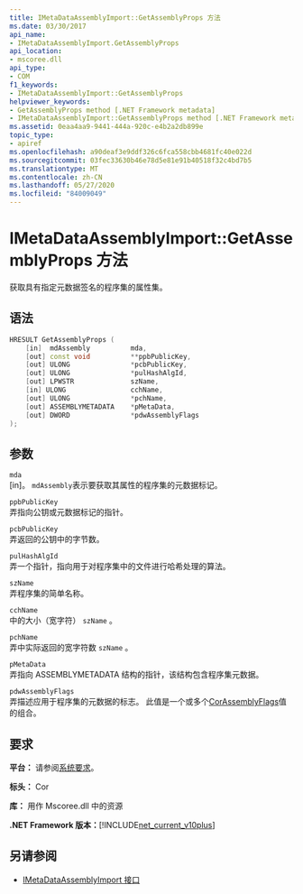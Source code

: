 ```yaml
---
title: IMetaDataAssemblyImport::GetAssemblyProps 方法
ms.date: 03/30/2017
api_name:
- IMetaDataAssemblyImport.GetAssemblyProps
api_location:
- mscoree.dll
api_type:
- COM
f1_keywords:
- IMetaDataAssemblyImport::GetAssemblyProps
helpviewer_keywords:
- GetAssemblyProps method [.NET Framework metadata]
- IMetaDataAssemblyImport::GetAssemblyProps method [.NET Framework metadata]
ms.assetid: 0eaa4aa9-9441-444a-920c-e4b2a2db899e
topic_type:
- apiref
ms.openlocfilehash: a90deaf3e9ddf326c6fca558cbb4681fc40e022d
ms.sourcegitcommit: 03fec33630b46e78d5e81e91b40518f32c4bd7b5
ms.translationtype: MT
ms.contentlocale: zh-CN
ms.lasthandoff: 05/27/2020
ms.locfileid: "84009049"
---
```

# <a name="imetadataassemblyimportgetassemblyprops-method"></a>IMetaDataAssemblyImport::GetAssemblyProps 方法
获取具有指定元数据签名的程序集的属性集。  
  
## <a name="syntax"></a>语法  
  
```cpp  
HRESULT GetAssemblyProps (  
    [in]  mdAssembly          mda,  
    [out] const void          **ppbPublicKey,
    [out] ULONG               *pcbPublicKey,  
    [out] ULONG               *pulHashAlgId,  
    [out] LPWSTR              szName,  
    [in] ULONG                cchName,  
    [out] ULONG               *pchName,  
    [out] ASSEMBLYMETADATA    *pMetaData,  
    [out] DWORD               *pdwAssemblyFlags  
);  
```  
  
## <a name="parameters"></a>参数  
 `mda`  
 [in]。 `mdAssembly`表示要获取其属性的程序集的元数据标记。  
  
 `ppbPublicKey`  
 弄指向公钥或元数据标记的指针。  
  
 `pcbPublicKey`  
 弄返回的公钥中的字节数。  
  
 `pulHashAlgId`  
 弄一个指针，指向用于对程序集中的文件进行哈希处理的算法。  
  
 `szName`  
 弄程序集的简单名称。  
  
 `cchName`  
 中的大小（宽字符） `szName` 。  
  
 `pchName`  
 弄中实际返回的宽字符数 `szName` 。  
  
 `pMetaData`  
 弄指向 ASSEMBLYMETADATA 结构的指针，该结构包含程序集元数据。  
  
 `pdwAssemblyFlags`  
 弄描述应用于程序集的元数据的标志。 此值是一个或多个[CorAssemblyFlags](corassemblyflags-enumeration.md)值的组合。  
  
## <a name="requirements"></a>要求  
 **平台：** 请参阅[系统要求](../../get-started/system-requirements.md)。  
  
 **标头：** Cor  
  
 **库：** 用作 Mscoree.dll 中的资源  
  
 **.NET Framework 版本：**[!INCLUDE[net_current_v10plus](../../../../includes/net-current-v10plus-md.md)]  
  
## <a name="see-also"></a>另请参阅

- [IMetaDataAssemblyImport 接口](imetadataassemblyimport-interface.md)
